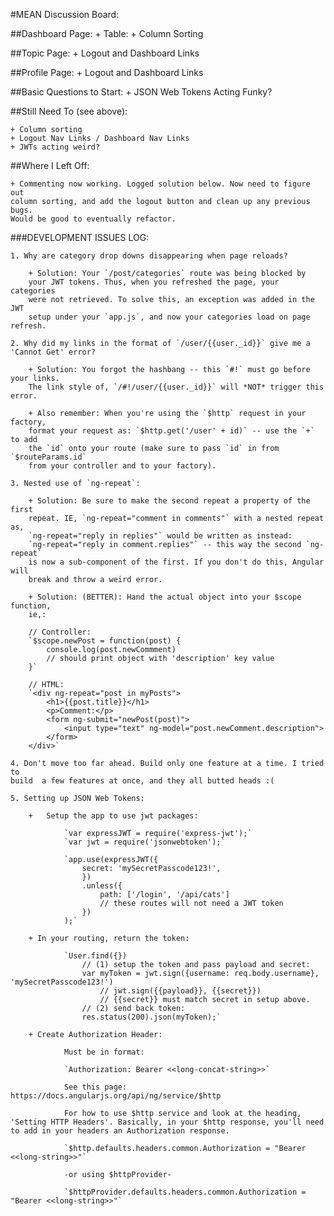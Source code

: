 #MEAN Discussion Board:

##Dashboard Page:
	+ Table:
		+ Column Sorting

##Topic Page:
	+ Logout and Dashboard Links

##Profile Page:
	+ Logout and Dashboard Links

##Basic Questions to Start:
	+ JSON Web Tokens Acting Funky?


##Still Need To (see above):

	+ Column sorting
	+ Logout Nav Links / Dashboard Nav Links
	+ JWTs acting weird?

##Where I Left Off:

	+ Commenting now working. Logged solution below. Now need to figure out
	column sorting, and add the logout button and clean up any previous bugs.
	Would be good to eventually refactor.

###DEVELOPMENT ISSUES LOG:

	1. Why are category drop downs disappearing when page reloads?

		+ Solution: Your `/post/categories` route was being blocked by
		your JWT tokens. Thus, when you refreshed the page, your categories
		were not retrieved. To solve this, an exception was added in the JWT
		setup under your `app.js`, and now your categories load on page refresh.

	2. Why did my links in the format of `/user/{{user._id}}` give me a
	'Cannot Get' error?

		+ Solution: You forgot the hashbang -- this `#!` must go before your links.
		The link style of, `/#!/user/{{user._id}}` will *NOT* trigger this error.

		+ Also remember: When you're using the `$http` request in your factory,
		format your request as: `$http.get('/user' + id)` -- use the `+` to add
		the `id` onto your route (make sure to pass `id` in from `$routeParams.id`
		from your controller and to your factory).

	3. Nested use of `ng-repeat`:

		+ Solution: Be sure to make the second repeat a property of the first
		repeat. IE, `ng-repeat="comment in comments"` with a nested repeat as,
		`ng-repeat="reply in replies"` would be written as instead:
		`ng-repeat="reply in comment.replies"` -- this way the second `ng-repeat`
		is now a sub-component of the first. If you don't do this, Angular will
		break and throw a weird error.

		+ Solution: (BETTER): Hand the actual object into your $scope function,
		ie,:

		// Controller:
		`$scope.newPost = function(post) {
			console.log(post.newCommment)
			// should print object with 'description' key value
		}`

		// HTML:
		`<div ng-repeat="post in myPosts">
			<h1>{{post.title}}</h1>
			<p>Comment:</p>
			<form ng-submit="newPost(post)">
				<input type="text" ng-model="post.newComment.description">
			</form>
		</div>`

	4. Don't move too far ahead. Build only one feature at a time. I tried to
	build  a few features at once, and they all butted heads :(

	5. Setting up JSON Web Tokens:

		+	Setup the app to use jwt packages:

				`var expressJWT = require('express-jwt');`
				`var jwt = require('jsonwebtoken');`

				`app.use(expressJWT({
					secret: 'mySecretPasscode123!',
					})
					.unless({
						path: ['/login', '/api/cats']
						// these routes will not need a JWT token
					})
				);`

		+ In your routing, return the token:

				`User.find({})
					// (1) setup the token and pass payload and secret:
					var myToken = jwt.sign({username: req.body.username}, 'mySecretPasscode123!')
						// jwt.sign({{payload}}, {{secret}})
						// {{secret}} must match secret in setup above.
					// (2) send back token:
					res.status(200).json(myToken);`

		+ Create Authorization Header:

				Must be in format:

				`Authorization: Bearer <<long-concat-string>>`

				See this page: https://docs.angularjs.org/api/ng/service/$http

				For how to use $http service and look at the heading, 'Setting HTTP Headers'. Basically, in your $http response, you'll need to add in your headers an Authorization response.

				`$http.defaults.headers.common.Authorization = "Bearer <<long-string>>"`

				-or using $httpProvider-

				`$httpProvider.defaults.headers.common.Authorization = "Bearer <<long-string>>"`
